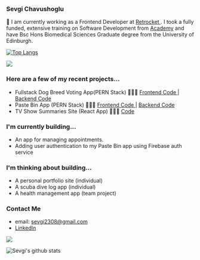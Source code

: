 ### Sevgi Chavushoglu 

👋 I am currently working as a Frontend Developer at <a href=https://github.com/retrocket> Retrocket </a>. I took a fully funded, extensive training on Software Development from <a href=https://academy.tech/>Academy</a> and have Bsc Hons Biomedical Sciences Graduate degree from the University of Edinburgh.

[![Top Langs](https://github-readme-stats.vercel.app/api/top-langs/?username=SEVGI1231&layout=compact)](https://github.com/SEVGI1231/github-readme-stats)

![](https://komarev.com/ghpvc/?username=SEVGI1231&color=ff69b4)

### Here are a few of my recent projects...

- Fullstack Dog Breed Voting App(PERN Stack) 👩🏻‍💻 <a href= https://github.com/SEVGI1231/dogBreedVote-frontend/settings/access?guidance_task> Frontend Code </a> | <a href=https://github.com/SEVGI1231/dogBreedVote> Backend Code </a>
- Paste Bin App (PERN Stack) 👩🏻‍💻  <a href= https://github.com/maemastersdev/Pastebin-Project-Front-End >Frontend Code </a> | <a href=https://github.com/SEVGI1231/C5A5_pastebin > Backend Code </a>
- TV Show Summaries Site (React App) 👩🏻‍💻 <a href= https://github.com/SEVGI1231/tv-shows> Code </a>


### I'm currently building...
- An app for managing appointments. 
- Adding user authentication to my Paste Bin app using Firebase auth service


### I'm thinking about building...
- A personal portfolio site (individual)
- A scuba dive log app (individual)
- A health management app (team project)

### Contact Me

- email: sevgi2308@gmail.com
- <a href= www.linkedin.com/in/sevgi-chavushoglu-a836a4154/> LinkedIn </a>

![](https://hit.yhype.me/github/profile?user_id=103056092)


![Sevgi's github stats](https://github-readme-stats.vercel.app/api?username=SEVGI1231)


<!--
**SEVGI1231/SEVGI1231** is a ✨ _special_ ✨ repository because its `README.md` (this file) appears on your GitHub profile.
-->
